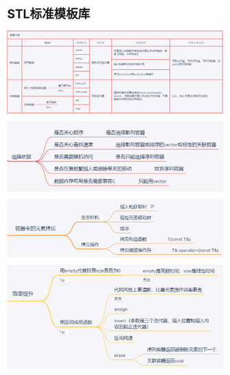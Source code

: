 # STL标准模板库

![](../../.gitbook/assets/image%20%287%29.png)

![](../../.gitbook/assets/image%20%2818%29.png)

![](../../.gitbook/assets/image%20%2817%29.png)

![](../../.gitbook/assets/image%20%2816%29.png)

